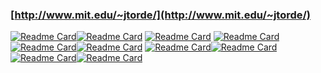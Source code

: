### [http://www.mit.edu/~jtorde/](http://www.mit.edu/~jtorde/)


[![Readme Card](https://github-readme-stats.vercel.app/api/pin/?username=mit-acl&repo=faster&show_owner=true)](https://github.com/mit-acl/faster)[![Readme Card](https://github-readme-stats.vercel.app/api/pin/?username=mit-acl&repo=mader&show_owner=true)](https://github.com/mit-acl/mader)
[![Readme Card](https://github-readme-stats.vercel.app/api/pin/?username=mit-acl&repo=panther&show_owner=true)](https://github.com/mit-acl/panther) [![Readme Card](https://github-readme-stats.vercel.app/api/pin/?username=mit-acl&repo=minvo&show_owner=true)](https://github.com/mit-acl/minvo)
[![Readme Card](https://github-readme-stats.vercel.app/api/pin/?username=jtorde&repo=uav_trajectory_optimizer&show_owner=true)](https://github.com/jtorde/uav_trajectory_optimizer)[![Readme Card](https://github-readme-stats.vercel.app/api/pin/?username=jtorde&repo=planning_worlds_gazebo&show_owner=true)](https://github.com/jtorde/planning_worlds_gazebo)
[![Readme Card](https://github-readme-stats.vercel.app/api/pin/?username=jtorde&repo=uav_trajectory_optimizer_gurobi&show_owner=true)](https://github.com/jtorde/uav_trajectory_optimizer_gurobi)[![Readme Card](https://github-readme-stats.vercel.app/api/pin/?username=jtorde&repo=uav_adaptive_control&show_owner=true)](https://github.com/jtorde/uav_adaptive_control)
[![Readme Card](https://github-readme-stats.vercel.app/api/pin/?username=mit-acl&repo=separator&show_owner=true)](https://github.com/mit-acl/separator)[![Readme Card](https://github-readme-stats.vercel.app/api/pin/?username=jtorde&repo=drone_racing_gpops&show_owner=true)](https://github.com/jtorde/drone_racing_gpops)


<!--
**jtorde/jtorde** is a ✨ _special_ ✨ repository because its `README.md` (this file) appears on your GitHub profile.

Here are some ideas to get you started:

- 🔭 I’m currently working on ...
- 🌱 I’m currently learning ...
- 👯 I’m looking to collaborate on ...
- 🤔 I’m looking for help with ...
- 💬 Ask me about ...
- 📫 How to reach me: ...
- 😄 Pronouns: ...
- ⚡ Fun fact: ...
-->
